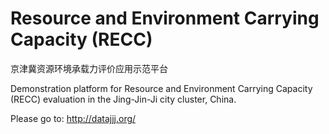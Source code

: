 # Resource and Environment Carrying Capacity (RECC)
京津冀资源环境承载力评价应用示范平台

Demonstration platform for Resource and Environment Carrying Capacity (RECC) evaluation in the Jing-Jin-Ji city cluster, China.

Please go to: http://datajjj.org/

